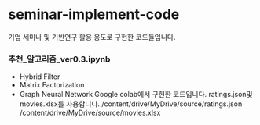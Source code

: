 # seminar-implement-code

기업 세미나 및 기반연구 활용 용도로 구현한 코드들입니다.



### 추천_알고리즘_ver0.3.ipynb
- Hybrid Filter
- Matrix Factorization
- Graph Neural Network
Google colab에서 구현한 코드입니다.
ratings.json및 movies.xlsx를 사용합니다.
/content/drive/MyDrive/source/ratings.json
/content/drive/MyDrive/source/movies.xlsx



